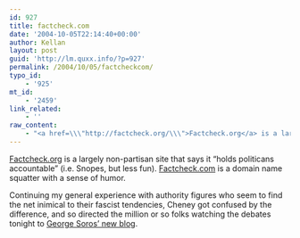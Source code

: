 ```yaml
---
id: 927
title: factcheck.com
date: '2004-10-05T22:14:40+00:00'
author: Kellan
layout: post
guid: 'http://lm.quxx.info/?p=927'
permalink: /2004/10/05/factcheckcom/
typo_id:
    - '925'
mt_id:
    - '2459'
link_related:
    - ''
raw_content:
    - "<a href=\\\"http://factcheck.org/\\\">Factcheck.org</a> is a largely non-partisan site that says it \\\"holds politicans accountable\\\" (i.e. Snopes, but less fun).  <a href=\\\"http://factcheck.com\\\">Factcheck.com</a> is a domain name squatter with a sense of humor.  \n\nContinuing my general experience with authority figures who seem to find the net inimical to their fascist tendencies, Cheney got confused by the difference, and so directed the million or so folks watching the debates tonight to <a href=\\\"http://www.georgesoros.com/\\\">George Soros\\' new blog</a>."
---
```


[Factcheck.org](http://factcheck.org/) is a largely non-partisan site that says it “holds politicans accountable” (i.e. Snopes, but less fun). [Factcheck.com](http://factcheck.com) is a domain name squatter with a sense of humor.

Continuing my general experience with authority figures who seem to find the net inimical to their fascist tendencies, Cheney got confused by the difference, and so directed the million or so folks watching the debates tonight to [George Soros’ new blog](http://www.georgesoros.com/).